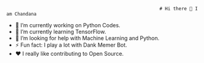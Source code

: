                                                             # Hi there 👋 I am Chandana


- 🔭 I’m currently working on Python Codes.
- 🌱 I’m currently learning TensorFlow.
- 🤔 I’m looking for help with Machine Learning and Python.
- ⚡ Fun fact: I play a lot with Dank Memer Bot.
- :heart:  I really like contributing to Open Source.


